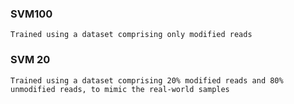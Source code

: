 ### SVM100
	Trained using a dataset comprising only modified reads
### SVM 20
	Trained using a dataset comprising 20% modified reads and 80% unmodified reads, to mimic the real-world samples 
	
